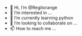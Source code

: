 - 👋 Hi, I’m @Regitorange
- 👀 I’m interested in ...
- 🌱 I’m currently learning python
- 💞️ I’m looking to collaborate on ...
- 📫 How to reach me ...

<!---
Regitorange/Regitorange is a ✨ special ✨ repository because its `README.md` (this file) appears on your GitHub profile.
You can click the Preview link to take a look at your changes.
--->
